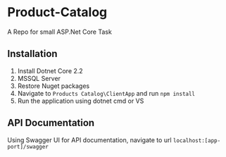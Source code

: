 # Product-Catalog
A Repo for small ASP.Net Core Task

## Installation

1. Install Dotnet Core 2.2
2. MSSQL Server
3. Restore Nuget packages
4. Navigate to `Products Catalog\ClientApp` and run `npm install`
5. Run the application using dotnet cmd or VS

## API Documentation

Using Swagger UI for API documentation, navigate to url `localhost:[app-port]/swagger`
